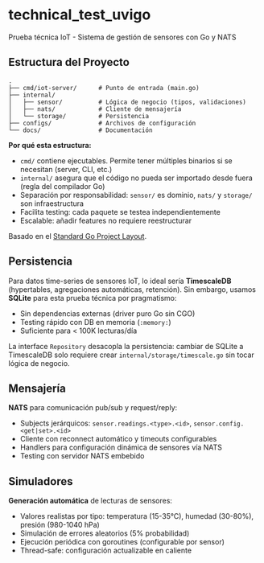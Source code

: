 # technical_test_uvigo

Prueba técnica IoT - Sistema de gestión de sensores con Go y NATS

## Estructura del Proyecto

```
.
├── cmd/iot-server/      # Punto de entrada (main.go)
├── internal/
│   ├── sensor/          # Lógica de negocio (tipos, validaciones)
│   ├── nats/            # Cliente de mensajería
│   └── storage/         # Persistencia
├── configs/             # Archivos de configuración
└── docs/                # Documentación
```

**Por qué esta estructura:**

- `cmd/` contiene ejecutables. Permite tener múltiples binarios si se necesitan (server, CLI, etc.)
- `internal/` asegura que el código no pueda ser importado desde fuera (regla del compilador Go)
- Separación por responsabilidad: `sensor/` es dominio, `nats/` y `storage/` son infraestructura
- Facilita testing: cada paquete se testea independientemente
- Escalable: añadir features no requiere reestructurar

Basado en el [Standard Go Project Layout](https://github.com/golang-standards/project-layout).

## Persistencia

Para datos time-series de sensores IoT, lo ideal sería **TimescaleDB** (hypertables, agregaciones automáticas, retención). Sin embargo, usamos **SQLite** para esta prueba técnica por pragmatismo:

- Sin dependencias externas (driver puro Go sin CGO)
- Testing rápido con DB en memoria (`:memory:`)
- Suficiente para < 100K lecturas/día

La interface `Repository` desacopla la persistencia: cambiar de SQLite a TimescaleDB solo requiere crear `internal/storage/timescale.go` sin tocar lógica de negocio.

## Mensajería

**NATS** para comunicación pub/sub y request/reply:

- Subjects jerárquicos: `sensor.readings.<type>.<id>`, `sensor.config.<get|set>.<id>`
- Cliente con reconnect automático y timeouts configurables
- Handlers para configuración dinámica de sensores vía NATS
- Testing con servidor NATS embebido

## Simuladores

**Generación automática** de lecturas de sensores:

- Valores realistas por tipo: temperatura (15-35°C), humedad (30-80%), presión (980-1040 hPa)
- Simulación de errores aleatorios (5% probabilidad)
- Ejecución periódica con goroutines (configurable por sensor)
- Thread-safe: configuración actualizable en caliente

